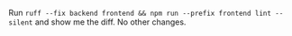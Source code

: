 Run `ruff --fix backend frontend && npm run --prefix frontend lint --silent`
and show me the diff.  No other changes.
